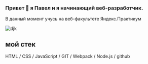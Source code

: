 ### Привет 👋 я Павел и я начинающий веб-разработчик.
В данный момент учусь на веб-факультете Яндекс.Практикум

![djk](https://user-images.githubusercontent.com/73703906/120066095-4a567080-c08e-11eb-95dd-0e6490b62661.png)


## мой стек

HTML / CSS / JavaScript / GIT / Webpack / Node.js / github


